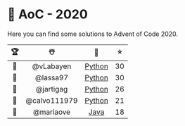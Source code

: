 # 🎄 AoC - 2020
Here you can find some solutions to Advent of Code 2020.

  🏆  |  ☃️  |  🧰  |  ⭐  |
 :--: | :--: | :--: | :-: |
  🥇  |@vLabayen   | [Python](https://github.com/TLMn00bs/advent-of-code/tree/master/vLabayen)    | 30 |
  🥈  |@lassa97    | [Python](https://github.com/TLMn00bs/advent-of-code/tree/master/lassa97)     | 30 |
  🥉  |@jartigag   | [Python](https://github.com/TLMn00bs/advent-of-code/tree/master/jartigag)    | 26 |
  🍫  |@calvo111979| [Python](https://github.com/TLMn00bs/advent-of-code/tree/calvo111979)        | 21 |
  🍬  |@mariaove   | [Java]()                                                                     | 18 |
